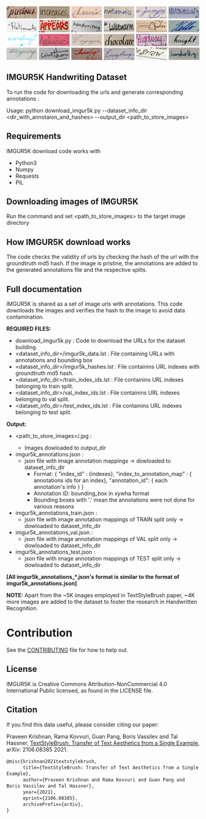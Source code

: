 ![Word Images](IMGUR5K_teaser.png)
## IMGUR5K Handwriting Dataset 
To run the code for downloading the urls and generate corresponding annotations : 

Usage: python download_imgur5k.py --dataset_info_dir <dir_with_annotaion_and_hashes> --output_dir <path_to_store_images>

## Requirements
IMGUR5K download code works with
* Python3
* Numpy
* Requests
* PIL


## Downloading images of IMGUR5K
Run the command and set <path_to_store_images> to the target image directory

## How IMGUR5K download works
The code checks the validity of urls by checking the hash of the url with the groundtruth md5 hash.
If the image is pristine, the annotations are added to the generated annotations file and the respective splits. 

## Full documentation
IMGUR5K is shared as a set of image urls with annotations. This code downloads
the images and verifies the hash to the image to avoid data contamination.
        
**REQUIRED FILES:**
* download_imgur5k.py : Code to download the URLs for the dataset building.
* <dataset_info_dir>/imgur5k_data.lst : File containing URLs with annotations and bounding box
* <dataset_info_dir>/imgur5k_hashes.lst : File containins URL indexes with groundtruth md5 hash.
* <dataset_info_dir>/train_index_ids.lst : File containins URL indexes belonging to train split.
* <dataset_info_dir>/val_index_ids.lst : File containins URL indexes belonging to val split.
* <dataset_info_dir>/test_index_ids.lst : File containins URL indexes belonging to test split.

**Output:**
* <path_to_store_images>/<index>.jpg : 
	* Images dowloaded to output_dir
* imgur5k_annotations.json : 
	* json file with image annotation mappings -> dowloaded to dataset_info_dir
		* Format: { "index_id" : {indexes}, "index_to_annotation_map" : { annotations ids for an index}, "annotation_id": { each annotation's info } }
		* Annotation ID: bounding_box in xywha format
		* Bounding boxes with '.' mean the annotations were not done for various reasons
* imgur5k_annotations_train.json : 
	* json file with image annotation mappings of TRAIN split only -> dowloaded to dataset_info_dir
* imgur5k_annotations_val.json : 
	* json file with image annotation mappings of VAL split only -> dowloaded to dataset_info_dir
* imgur5k_annotations_test.json : 
	* json file with image annotation mappings of TEST split only -> dowloaded to dataset_info_dir

**[All imgur5k_annotations_*.json's format is similar to the format of imgur5k_annotations.json]**

**NOTE:**
Apart from the ~5K images employed in TextStyleBrush paper, ~4K more images are added to the dataset to foster the research in Handwritten Recognition.


# Contribution
See the [CONTRIBUTING](CONTRIBUTING.md) file for how to help out.

## License
IMGUR5K is Creative Commons Attribution-NonCommercial 4.0 International Public licensed, as found in the LICENSE file.
	
## Citation
If you find this data useful, please consider citing our paper: 

Praveen Krishnan, Rama Kovvuri, Guan Pang, Boris Vassilev and Tal Hassner, [TextStyleBrush: Transfer of Text Aesthetics from a Single Example](https://arxiv.org/abs/2106.08385), arXiv: 2106.08385 2021.
```
@misc{krishnan2021textstylebrush,
      title={TextStyleBrush: Transfer of Text Aesthetics from a Single Example}, 
      author={Praveen Krishnan and Rama Kovvuri and Guan Pang and Boris Vassilev and Tal Hassner},
      year={2021},
      eprint={2106.08385},
      archivePrefix={arXiv},
}
```
